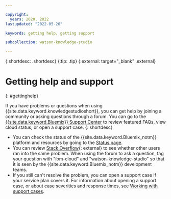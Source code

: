 ```yaml
---

copyright:
  years: 2020, 2022
lastupdated: "2022-05-26"

keywords: getting help, getting support

subcollection: watson-knowledge-studio

---
```


<!-- Common attributes used in the template are defined as follows: -->
{:shortdesc: .shortdesc}
{:tip: .tip}
{:external: target="_blank" .external}

# Getting help and support
{: #gettinghelp}


If you have problems or questions when using {{site.data.keyword.knowledgestudioshort}}, you can get help by joining a community or asking questions through a forum. You can go to the [{{site.data.keyword.Bluemix}} Support Center](https://{DomainName}/unifiedsupport/supportcenter) to review featured FAQs, view cloud status, or open a support case.
{: shortdesc}

* You can check the status of the {{site.data.keyword.Bluemix_notm}} platform and resources by going to the [Status page](https://cloud.ibm.com/status).
* You can review [Stack Overflow](https://stackoverflow.com/search?q=ibm-cloud){: external} to see whether other users ran into the same problem. When using the forum to ask a question, tag your question with "ibm-cloud" and "watson-knowledge-studio" so that it is seen by the {{site.data.keyword.Bluemix_notm}} development teams.
* If you still can't resolve the problem, you can open a support case If your service plan covers it. For information about opening a support case, or about case severities and response times, see [Working with support cases](/docs/get-support?topic=get-support-open-case).
